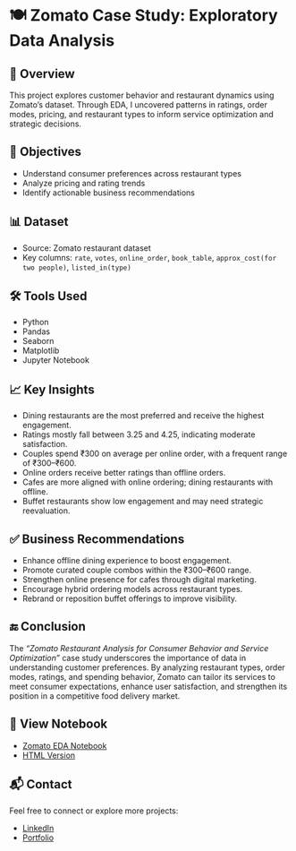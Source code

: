 # 🍽️ Zomato Case Study: Exploratory Data Analysis

## 📌 Overview
This project explores customer behavior and restaurant dynamics using Zomato’s dataset. Through EDA, I uncovered patterns in ratings, order modes, pricing, and restaurant types to inform service optimization and strategic decisions.

## 🎯 Objectives
- Understand consumer preferences across restaurant types
- Analyze pricing and rating trends
- Identify actionable business recommendations

## 📊 Dataset
- Source: Zomato restaurant dataset
- Key columns: `rate`, `votes`, `online_order`, `book_table`, `approx_cost(for two people)`, `listed_in(type)`

## 🛠️ Tools Used
- Python
- Pandas
- Seaborn
- Matplotlib
- Jupyter Notebook

## 📈 Key Insights
- Dining restaurants are the most preferred and receive the highest engagement.
- Ratings mostly fall between 3.25 and 4.25, indicating moderate satisfaction.
- Couples spend ₹300 on average per online order, with a frequent range of ₹300–₹600.
- Online orders receive better ratings than offline orders.
- Cafes are more aligned with online ordering; dining restaurants with offline.
- Buffet restaurants show low engagement and may need strategic reevaluation.

## ✅ Business Recommendations
- Enhance offline dining experience to boost engagement.
- Promote curated couple combos within the ₹300–₹600 range.
- Strengthen online presence for cafes through digital marketing.
- Encourage hybrid ordering models across restaurant types.
- Rebrand or reposition buffet offerings to improve visibility.

## 🔚 Conclusion
The *“Zomato Restaurant Analysis for Consumer Behavior and Service Optimization”* case study underscores the importance of data in understanding customer preferences. By analyzing restaurant types, order modes, ratings, and spending behavior, Zomato can tailor its services to meet consumer expectations, enhance user satisfaction, and strengthen its position in a competitive food delivery market.

## 🔗 View Notebook
- [Zomato EDA Notebook]([zomato_case_study.ipynb](https://github.com/Kaifee999/zomato-eda-case-study/blob/main/Zomato%20Data%20Analysis%20Project.ipynb))
- [HTML Version]([zomato_case_study.html](https://github.com/Kaifee999/zomato-eda-case-study/blob/main/Zomato%20Data%20Analysis%20Project.html))

## 📬 Contact
Feel free to connect or explore more projects:
- [LinkedIn](your-linkedin-url)
- [Portfolio](your-portfolio-url)
